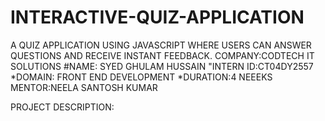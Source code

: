 # INTERACTIVE-QUIZ-APPLICATION
A QUIZ APPLICATION USING JAVASCRIPT WHERE USERS CAN ANSWER QUESTIONS AND RECEIVE INSTANT FEEDBACK.
COMPANY:CODTECH IT SOLUTIONS
#NAME: SYED GHULAM HUSSAIN
"INTERN ID:CT04DY2557
*DOMAIN: FRONT END DEVELOPMENT
*DURATION:4 NEEEKS
MENTOR:NEELA SANTOSH KUMAR
  
PROJECT DESCRIPTION:
